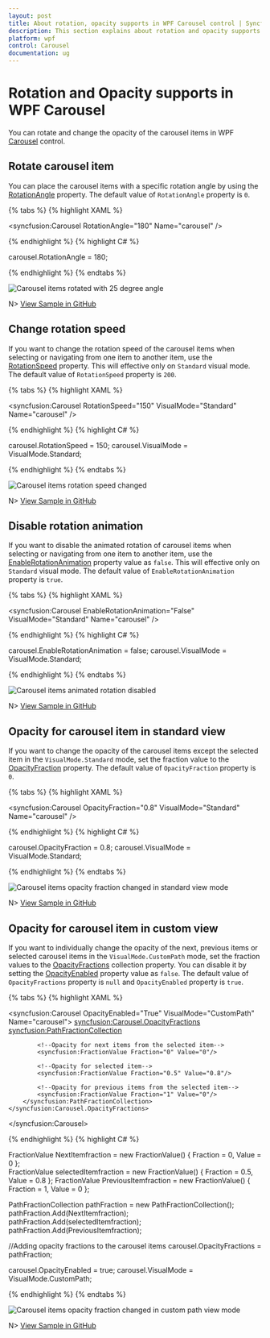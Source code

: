 ```yaml
---
layout: post
title: About rotation, opacity supports in WPF Carousel control | Syncfusion
description: This section explains about rotation and opacity supports and how to use rotation and opacity support in WPF Carousel control.
platform: wpf
control: Carousel
documentation: ug
---
```


# Rotation and Opacity supports in WPF Carousel

You can rotate and change the opacity of the carousel items in WPF [Carousel](https://help.syncfusion.com/cr/wpf/Syncfusion.Windows.Shared.Carousel.html) control.

## Rotate carousel item

You can place the carousel items with a specific rotation angle by using the [RotationAngle](https://help.syncfusion.com/cr/wpf/Syncfusion.Windows.Shared.Carousel.html#Syncfusion_Windows_Shared_Carousel_RotationAngle) property. The default value of `RotationAngle` property is `0`.

{% tabs %}
{% highlight XAML %}

<syncfusion:Carousel RotationAngle="180" 
                     Name="carousel" />

{% endhighlight %}
{% highlight C# %}

carousel.RotationAngle = 180;

{% endhighlight %}
{% endtabs %}

![Carousel items rotated with 25 degree angle](Getting-Started_images/Rotating.png)

N> [View Sample in GitHub](https://github.com/SyncfusionExamples/syncfusion-wpf-carousel-examples/tree/master/Samples/StandardPath)

## Change rotation speed

If you want to change the rotation speed of the carousel items when selecting or navigating from one item to another item, use the [RotationSpeed](https://help.syncfusion.com/cr/wpf/Syncfusion.Windows.Shared.Carousel.html#Syncfusion_Windows_Shared_Carousel_RotationSpeed) property. This will effective only on `Standard` visual mode. The default value of `RotationSpeed` property is `200`.

{% tabs %}
{% highlight XAML %}

<syncfusion:Carousel RotationSpeed="150"
                     VisualMode="Standard"
                     Name="carousel" />

{% endhighlight %}
{% highlight C# %}

carousel.RotationSpeed = 150;
carousel.VisualMode = VisualMode.Standard;

{% endhighlight %}
{% endtabs %}

![Carousel items rotation speed changed](Rotation-images/RotationSpeed.gif)

N> [View Sample in GitHub](https://github.com/SyncfusionExamples/syncfusion-wpf-carousel-examples/tree/master/Samples/StandardPath)

## Disable rotation animation

If you want to disable the animated rotation of carousel items when selecting or navigating from one item to another item, use the [EnableRotationAnimation](https://help.syncfusion.com/cr/wpf/Syncfusion.Windows.Shared.Carousel.html#Syncfusion_Windows_Shared_Carousel_EnableRotationAnimation) property value as `false`. This will effective only on `Standard` visual mode. The default value of `EnableRotationAnimation` property is `true`.

{% tabs %}
{% highlight XAML %}

<syncfusion:Carousel EnableRotationAnimation="False" 
                     VisualMode="Standard"
                     Name="carousel" />

{% endhighlight %}
{% highlight C# %}

carousel.EnableRotationAnimation = false;
carousel.VisualMode = VisualMode.Standard;

{% endhighlight %}
{% endtabs %}

![Carousel items animated rotation disabled](Rotation-images/EnableRotationAnimation.gif)

N> [View Sample in GitHub](https://github.com/SyncfusionExamples/syncfusion-wpf-carousel-examples/tree/master/Samples/StandardPath)

## Opacity for carousel item in standard view 

If you want to change the opacity of the carousel items except the selected item in the `VisualMode.Standard` mode, set the fraction value to the [OpacityFraction](https://help.syncfusion.com/cr/wpf/Syncfusion.Windows.Shared.Carousel.html#Syncfusion_Windows_Shared_Carousel_OpacityFraction) property. The default value of `OpacityFraction` property is `0`.

{% tabs %}
{% highlight XAML %}

<syncfusion:Carousel OpacityFraction="0.8" 
                     VisualMode="Standard"
                     Name="carousel" />

{% endhighlight %}
{% highlight C# %}

carousel.OpacityFraction = 0.8;
carousel.VisualMode = VisualMode.Standard;

{% endhighlight %}
{% endtabs %}

![Carousel items opacity fraction changed in standard view mode](Rotation-images/OpacityFraction.png)

N> [View Sample in GitHub](https://github.com/SyncfusionExamples/syncfusion-wpf-carousel-examples/tree/master/Samples/StandardPath)

## Opacity for carousel item in custom view 

If you want to individually change the opacity of the next, previous items or selected carousel items in the `VisualMode.CustomPath` mode, set the fraction values to the [OpacityFractions](https://help.syncfusion.com/cr/wpf/Syncfusion.Windows.Shared.Carousel.html#Syncfusion_Windows_Shared_Carousel_OpacityFractions) collection property. You can disable it by setting the [OpacityEnabled](https://help.syncfusion.com/cr/wpf/Syncfusion.Windows.Shared.Carousel.html#Syncfusion_Windows_Shared_Carousel_OpacityEnabled) property value as `false`.  The default value of `OpacityFractions` property is `null` and `OpacityEnabled` property is `true`.

{% tabs %}
{% highlight XAML %}

<syncfusion:Carousel OpacityEnabled="True"
                     VisualMode="CustomPath"
                     Name="carousel">
    <syncfusion:Carousel.OpacityFractions>
        <syncfusion:PathFractionCollection>
            
            <!--Opacity for next items from the selected item-->
            <syncfusion:FractionValue Fraction="0" Value="0"/>
            
            <!--Opacity for selected item-->
            <syncfusion:FractionValue Fraction="0.5" Value="0.8"/>
            
            <!--Opacity for previous items from the selected item-->
            <syncfusion:FractionValue Fraction="1" Value="0"/>
        </syncfusion:PathFractionCollection>
    </syncfusion:Carousel.OpacityFractions>
</syncfusion:Carousel>

{% endhighlight %}
{% highlight C# %}

FractionValue NextItemfraction = new FractionValue() { Fraction = 0, Value = 0 };			
FractionValue selectedItemfraction = new FractionValue() { Fraction = 0.5, Value = 0.8 };
FractionValue PreviousItemfraction = new FractionValue() { Fraction = 1, Value = 0 };

PathFractionCollection pathFraction = new PathFractionCollection();
pathFraction.Add(NextItemfraction);
pathFraction.Add(selectedItemfraction);
pathFraction.Add(PreviousItemfraction);

//Adding opacity fractions to the carousel items
carousel.OpacityFractions = pathFraction;

carousel.OpacityEnabled = true;
carousel.VisualMode = VisualMode.CustomPath;

{% endhighlight %}
{% endtabs %}

![Carousel items opacity fraction changed in custom path view mode](Rotation-images/OpacityFractions.gif)

N> [View Sample in GitHub](https://github.com/SyncfusionExamples/syncfusion-wpf-carousel-examples/tree/master/Samples/CustomPath)